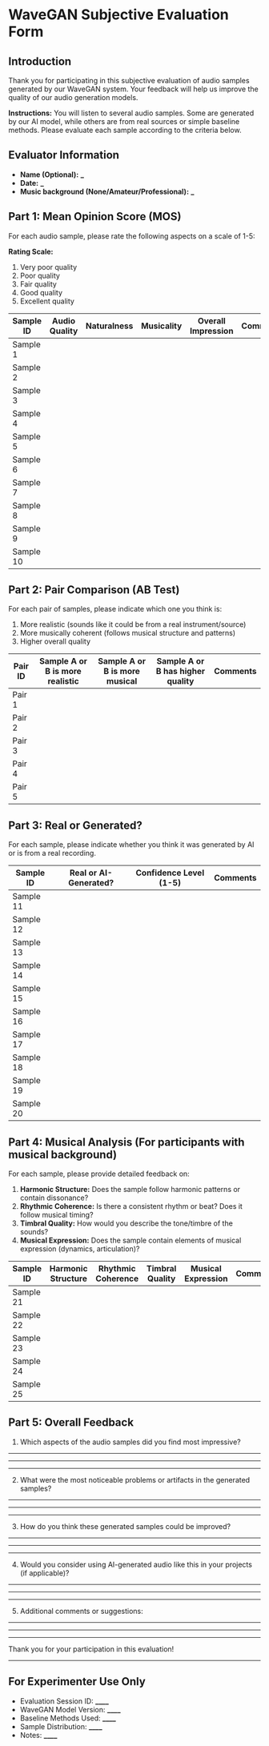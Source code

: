 # WaveGAN Subjective Evaluation Form

## Introduction

Thank you for participating in this subjective evaluation of audio samples generated by our WaveGAN system. Your feedback will help us improve the quality of our audio generation models.

**Instructions:** You will listen to several audio samples. Some are generated by our AI model, while others are from real sources or simple baseline methods. Please evaluate each sample according to the criteria below.

## Evaluator Information

- **Name (Optional):** ****************\_****************
- **Date:** ****************\_****************
- **Music background (None/Amateur/Professional):** ****************\_****************

## Part 1: Mean Opinion Score (MOS)

For each audio sample, please rate the following aspects on a scale of 1-5:

**Rating Scale:**

1. Very poor quality
2. Poor quality
3. Fair quality
4. Good quality
5. Excellent quality

| Sample ID | Audio Quality | Naturalness | Musicality | Overall Impression | Comments |
| --------- | ------------- | ----------- | ---------- | ------------------ | -------- |
| Sample 1  |               |             |            |                    |          |
| Sample 2  |               |             |            |                    |          |
| Sample 3  |               |             |            |                    |          |
| Sample 4  |               |             |            |                    |          |
| Sample 5  |               |             |            |                    |          |
| Sample 6  |               |             |            |                    |          |
| Sample 7  |               |             |            |                    |          |
| Sample 8  |               |             |            |                    |          |
| Sample 9  |               |             |            |                    |          |
| Sample 10 |               |             |            |                    |          |

## Part 2: Pair Comparison (AB Test)

For each pair of samples, please indicate which one you think is:

1. More realistic (sounds like it could be from a real instrument/source)
2. More musically coherent (follows musical structure and patterns)
3. Higher overall quality

| Pair ID | Sample A or B is more realistic | Sample A or B is more musical | Sample A or B has higher quality | Comments |
| ------- | ------------------------------- | ----------------------------- | -------------------------------- | -------- |
| Pair 1  |                                 |                               |                                  |          |
| Pair 2  |                                 |                               |                                  |          |
| Pair 3  |                                 |                               |                                  |          |
| Pair 4  |                                 |                               |                                  |          |
| Pair 5  |                                 |                               |                                  |          |

## Part 3: Real or Generated?

For each sample, please indicate whether you think it was generated by AI or is from a real recording.

| Sample ID | Real or AI-Generated? | Confidence Level (1-5) | Comments |
| --------- | --------------------- | ---------------------- | -------- |
| Sample 11 |                       |                        |          |
| Sample 12 |                       |                        |          |
| Sample 13 |                       |                        |          |
| Sample 14 |                       |                        |          |
| Sample 15 |                       |                        |          |
| Sample 16 |                       |                        |          |
| Sample 17 |                       |                        |          |
| Sample 18 |                       |                        |          |
| Sample 19 |                       |                        |          |
| Sample 20 |                       |                        |          |

## Part 4: Musical Analysis (For participants with musical background)

For each sample, please provide detailed feedback on:

1. **Harmonic Structure:** Does the sample follow harmonic patterns or contain dissonance?
2. **Rhythmic Coherence:** Is there a consistent rhythm or beat? Does it follow musical timing?
3. **Timbral Quality:** How would you describe the tone/timbre of the sounds?
4. **Musical Expression:** Does the sample contain elements of musical expression (dynamics, articulation)?

| Sample ID | Harmonic Structure | Rhythmic Coherence | Timbral Quality | Musical Expression | Comments |
| --------- | ------------------ | ------------------ | --------------- | ------------------ | -------- |
| Sample 21 |                    |                    |                 |                    |          |
| Sample 22 |                    |                    |                 |                    |          |
| Sample 23 |                    |                    |                 |                    |          |
| Sample 24 |                    |                    |                 |                    |          |
| Sample 25 |                    |                    |                 |                    |          |

## Part 5: Overall Feedback

1. Which aspects of the audio samples did you find most impressive?

---

---

---

2. What were the most noticeable problems or artifacts in the generated samples?

---

---

---

3. How do you think these generated samples could be improved?

---

---

---

4. Would you consider using AI-generated audio like this in your projects (if applicable)?

---

---

---

5. Additional comments or suggestions:

---

---

---

Thank you for your participation in this evaluation!

---

## For Experimenter Use Only

- Evaluation Session ID: ******\_\_\_\_******
- WaveGAN Model Version: ******\_\_\_\_******
- Baseline Methods Used: ******\_\_\_\_******
- Sample Distribution: ******\_\_\_\_******
- Notes: ******\_\_\_\_******

